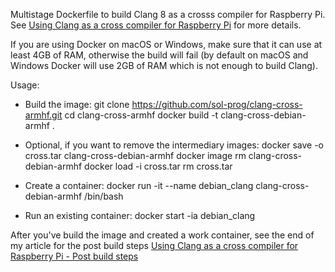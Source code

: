 Multistage Dockerfile to build Clang 8 as a crosss compiler for Raspberry Pi. See [Using Clang as a cross compiler for Raspberry Pi](https://solarianprogrammer.com/2019/05/04/clang-cross-compiler-for-raspberry-pi/) for more details.

If you are using Docker on macOS or Windows, make sure that it can use at least 4GB of RAM, otherwise the build will fail (by default on macOS and Windows Docker will use 2GB of RAM which is not enough to build Clang).

Usage:

* Build the image:
git clone https://github.com/sol-prog/clang-cross-armhf.git
cd clang-cross-armhf
docker build -t clang-cross-debian-armhf .

* Optional, if you want to remove the intermediary images:
docker save -o cross.tar clang-cross-debian-armhf
docker image rm clang-cross-debian-armhf
docker load -i cross.tar
rm cross.tar

* Create a container:
docker run -it --name debian_clang clang-cross-debian-armhf /bin/bash

* Run an existing container:
docker start -ia debian_clang

After you've build the image and created a work container, see the end of my article for the post build steps [Using Clang as a cross compiler for Raspberry Pi - Post build steps](https://solarianprogrammer.com/2019/05/04/clang-cross-compiler-for-raspberry-pi/#post_build)
